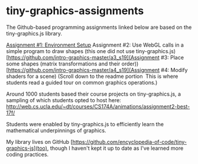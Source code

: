 # tiny-graphics-assignments

The Github-based programming assignments linked below are based on the tiny-graphics.js library.  

[Assignment #1: Environment Setup](https://github.com/intro-graphics-master/a1_s19)
Assignment #2: Use WebGL calls in a simple program to draw shapes (this one did not use tiny-graphics.js)
[https://github.com/intro-graphics-master/a3_s19](Assignment #3: Place some shapes (matrix transformations and their order))
[https://github.com/intro-graphics-master/a4_s19](Assignment #4: Modify shaders for a scene)
(Scroll down to the readme portion  This is where students read a guided tour on common graphics operations.)

Around 1000 students based their course projects on tiny-graphics.js, a sampling of which students opted to host here:  
http://web.cs.ucla.edu/~dt/courses/CS174A/animations/assignment2-best-17f/

Students were enabled by tiny-graphics.js to efficiently learn the mathematical underpinnings of graphics.

My library lives on GitHub [https://github.com/encyclopedia-of-code/tiny-graphics-js](too), though I haven't kept it up to date as I've learned more coding practices.
